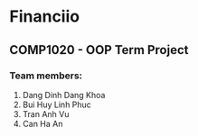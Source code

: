 # Financiio
## COMP1020 - OOP Term Project
### Team members:
1. Dang Dinh Dang Khoa
2. Bui Huy Linh Phuc
3. Tran Anh Vu
4. Can Ha An
